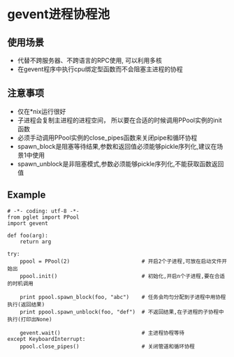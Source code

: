 # gevent进程协程池 #

使用场景
--
- 代替不跨服务器、不跨语言的RPC使用, 可以利用多核
- 在gevent程序中执行cpu绑定型函数而不会阻塞主进程的协程

注意事项
--
- 仅在*nix运行很好
- 子进程会复制主进程的进程空间， 所以要在合适的时候调用PPool实例的init函数
- 必须手动调用PPool实例的close_pipes函数来关闭pipe和循环协程
- spawn_block是阻塞等待结果,参数和返回值必须能够pickle序列化,建议在场景1中使用
- spawn_unblock是非阻塞模式,参数必须能够pickle序列化,不能获取函数返回值

Example
--
    # -*- coding: utf-8 -*-
	from pglet import PPool
	import gevent
	
    def foo(arg):
        return arg
        
    try:
        ppool = PPool(2)                       # 开启2个子进程,可放在启动文件开始出
        ppool.init()                           # 初始化,开启n个子进程,要在合适的时机调用

        print ppool.spawn_block(foo, "abc")    # 任务会均匀分配到子进程中用协程执行(返回结果)
        print ppool.spawn_unblock(foo, "def")  # 不返回结果,在子进程的子协程中执行(打印出None)
        
        gevent.wait()                          # 主进程协程等待
    except KeyboardInterrupt:
        ppool.close_pipes()                    # 关闭管道和循环协程